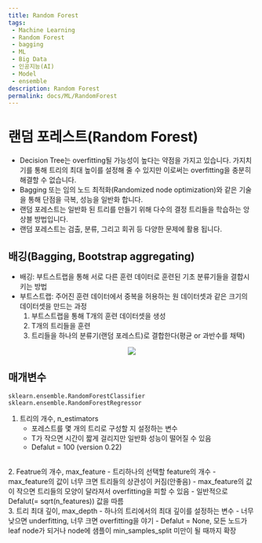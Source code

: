 ```yaml
---
title: Random Forest
tags: 
 - Machine Learning
 - Random Forest
 - bagging
 - ML
 - Big Data
 - 인공지능(AI)
 - Model
 - ensemble
description: Random Forest
permalink: docs/ML/RandomForest
---
```



# 랜덤 포레스트(Random Forest)
- Decision Tree는 overfitting될 가능성이 높다는 약점을 가지고 있습니다. 가지치기를 통해 트리의 최대 높이를 설정해 줄 수 있지만 이로써는 overfitting을 충분히 해결할 수 없습니다.
- Bagging 또는 임의 노드 최적화(Randomized node optimization)와 같은 기술을 통해 단점을 극복, 성능을 일반화 합니다.
- 랜덤 포레스트는 일반화 된 트리를 만들기 위해 다수의 결정 트리들을 학습하는 앙상블 방법입니다. 
- 랜덤 포레스트는 검출, 분류, 그리고 회귀 등 다양한 문제에 활용 됩니다.


## 배깅(Bagging, Bootstrap aggregating)
- 배깅: 부트스트랩을 통해 서로 다른 훈련 데이터로 훈련된 기초 분류기들을 결합시키는 방법
- 부트스트랩: 주어진 훈련 데이터에서 중복을 허용하는 원 데이터셋과 같은 크기의 데이터셋을 만드는 과정
    1. 부트스트랩을 통해 T개의 훈련 데이터셋을 생성
    2. T개의 트리들을 훈련
    3. 트리들을 하나의 분류기(랜덤 포레스트)로 결합한다(평균 or 과반수를 채택)

<center><img src='https://upload.wikimedia.org/wikipedia/commons/c/c7/Randomforests_ensemble.gif'></center>


## 매개변수

`sklearn.ensemble.RandomForestClassifier`<br>
`sklearn.ensemble.RandomForestRegressor`

1. 트리의 개수, n_estimators
    - 포레스트를 몇 개의 트리로 구성할 지 설정하는 변수
    - T가 작으면 시간이 짧게 걸리지만 일반화 성능이 떨어질 수 있음 
    - Defalut = 100 (version 0.22)

<br>
2. Featrue의 개수, max_feature
    - 트리하나의 선택할 feature의 개수
    - max_feature의 값이 너무 크면 트리들의 상관성이 커짐(안좋음)
    - max_feature의 값이 작으면 트리들의 모양이 달라져서 overfitting을 피할 수 있음
    - 일반적으로 Defalut(= sqrt(n_features)) 값을 따름

<br>
3. 트리 최대 깊이, max_depth
    - 하나의 트리에서의 최대 깊이를 설정하는 변수
    - 너무 낮으면 underfitting, 너무 크면 overfitting을 야기
    - Defalut = None, 모든 노드가 leaf node가 되거나 node에 샘플이 min_samples_split 미만이 될 때까지 확장 

